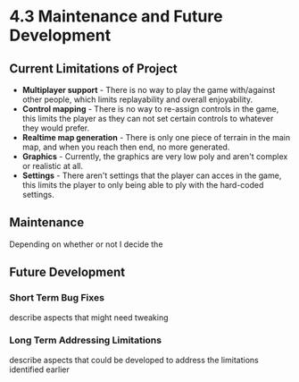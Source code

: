 # 4.3 Maintenance and Future Development

## Current Limitations of Project

* **Multiplayer support** - There is no way to play the game with/against other people, which limits replayability and overall enjoyability.
* **Control mapping** - There is no way to re-assign controls in the game, this limits the player as they can not set certain controls to whatever they would prefer.
* **Realtime map generation** - There is only one piece of terrain in the main map, and when you reach then end, no more generated.
* **Graphics** - Currently, the graphics are very low poly and aren't complex or realistic at all.
* **Settings** - There aren't settings that the player can acces in the game, this limits the player to only being able to ply with the hard-coded settings.

## Maintenance

Depending on whether or not I decide the&#x20;

## Future Development

### Short Term Bug Fixes

describe aspects that might need tweaking

### Long Term Addressing Limitations

describe aspects that could be developed to address the limitations identified earlier

